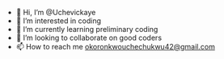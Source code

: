 - 👋 Hi, I’m @Uchevickaye
- 👀 I’m interested in coding
- 🌱 I’m currently learning preliminary coding
- 💞️ I’m looking to collaborate on good coders 
- 📫 How to reach me okoronkwouchechukwu42@gmail.com

<!---
Uchevickaye/Uchevickaye is a ✨ special ✨ repository because its `README.md` (this file) appears on your GitHub profile.
You can click the Preview link to take a look at your changes.
--->
